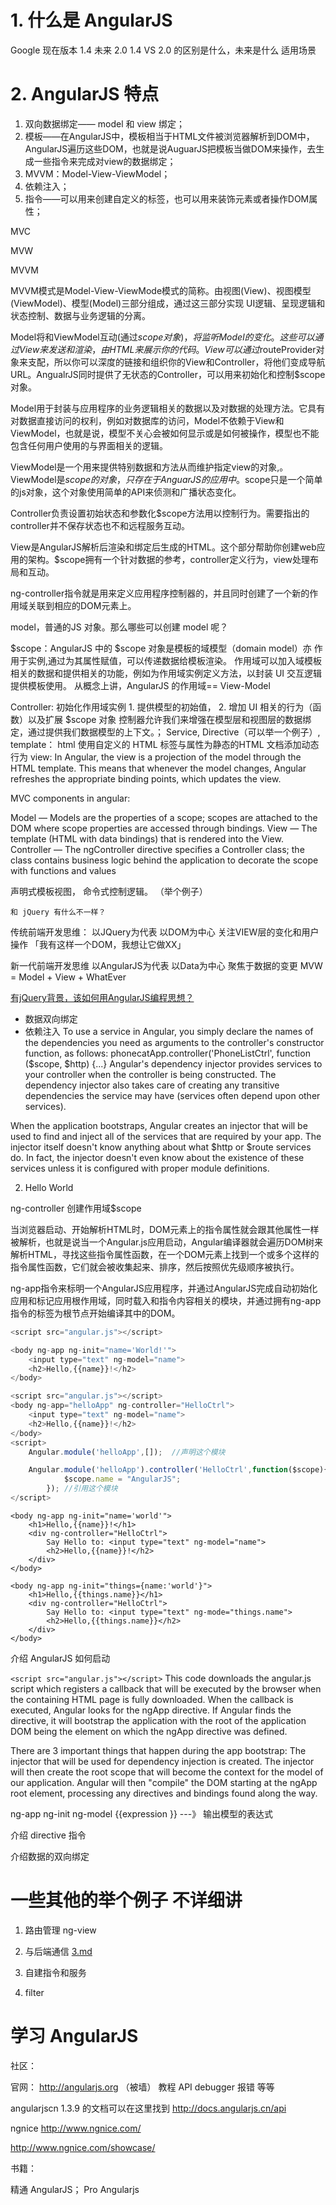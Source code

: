 
# 1. 什么是 AngularJS

Google
现在版本 1.4
未来 2.0
1.4 VS 2.0 的区别是什么，未来是什么
适用场景

# 2. AngularJS 特点


1. 双向数据绑定—— model 和 view 绑定；
2. 模板——在AngularJS中，模板相当于HTML文件被浏览器解析到DOM中，AngularJS遍历这些DOM，也就是说AuguarJS把模板当做DOM来操作，去生成一些指令来完成对view的数据绑定；
3. MVVM：Model-View-ViewModel；
4. 依赖注入；
5. 指令——可以用来创建自定义的标签，也可以用来装饰元素或者操作DOM属性；



MVC

MVW

MVVM


MVVM模式是Model-View-ViewMode模式的简称。由视图(View)、视图模型(ViewModel)、模型(Model)三部分组成，通过这三部分实现 UI逻辑、呈现逻辑和状态控制、数据与业务逻辑的分离。

Model将和ViewModel互动(通过$scope对象)，将监听Model的变化。这些可以通过View来发送和渲染，由HTML来展示你的 代码。View可以通过$routeProvider对象来支配，所以你可以深度的链接和组织你的View和Controller，将他们变成导航 URL。AngualrJS同时提供了无状态的Controller，可以用来初始化和控制$scope对象。


Model用于封装与应用程序的业务逻辑相关的数据以及对数据的处理方法。它具有对数据直接访问的权利，例如对数据库的访问，Model不依赖于View和ViewModel，也就是说，模型不关心会被如何显示或是如何被操作，模型也不能包含任何用户使用的与界面相关的逻辑。

ViewModel是一个用来提供特别数据和方法从而维护指定view的对象,。ViewModel是$scope的对象，只存在于AnguarJS的应用中。$scope只是一个简单的js对象，这个对象使用简单的API来侦测和广播状态变化。

Controller负责设置初始状态和参数化$scope方法用以控制行为。需要指出的controller并不保存状态也不和远程服务互动。

View是AngularJS解析后渲染和绑定后生成的HTML。这个部分帮助你创建web应用的架构。$scope拥有一个针对数据的参考，controller定义行为，view处理布局和互动。

ng-controller指令就是用来定义应用程序控制器的，并且同时创建了一个新的作用域关联到相应的DOM元素上。


model，普通的JS 对象。那么哪些可以创建 model 呢？





$scope：AngularJS 中的 $scope 对象是模板的域模型（domain  model）亦 作用于实例,通过为其属性赋值，可以传递数据给模板渲染。
作用域可以加入域模板相关的数据和提供相关的功能，例如为作用域实例定义方法，以封装 UI 交互逻辑提供模板使用。
从概念上讲，AngularJS 的作用域== View-Model


Controller: 初始化作用域实例
            1. 提供模型的初始值，
            2. 增加 UI 相关的行为（函数）以及扩展 $scope 对象
控制器允许我们来增强在模型层和视图层的数据绑定，通过提供我们数据模型的上下文。；
Service,
Directive（可以举一个例子）,
template： html 使用自定义的 HTML 标签与属性为静态的HTML 文档添加动态行为
view: In Angular, the view is a projection of the model through the HTML template.
This means that whenever the model changes, Angular refreshes the appropriate binding points, which updates the view.


MVC components in angular:

Model — Models are the properties of a scope; scopes are attached to the DOM where scope properties are accessed through bindings.
View — The template (HTML with data bindings) that is rendered into the View.
Controller — The ngController directive specifies a Controller class; the class contains business logic behind the application to decorate the scope with functions and values

声明式模板视图，
命令式控制逻辑。
（举个例子）


    和 jQuery 有什么不一样？

传统前端开发思维：
    以JQuery为代表
    以DOM为中心
    关注VIEW层的变化和用户操作
    「我有这样一个DOM，我想让它做XX」

新一代前端开发思维
    以AngularJS为代表
    以Data为中心
    聚焦于数据的变更
    MVW = Model + View + WhatEver

[有jQuery背景，该如何用AngularJS编程思想？](http://blog.jobbole.com/46589/)


- 数据双向绑定
- 依赖注入
To use a service in Angular, you simply declare the names of the dependencies you need as arguments to the controller's constructor function, as follows:
phonecatApp.controller('PhoneListCtrl', function ($scope, $http) {...}
Angular's dependency injector provides services to your controller when the controller is being constructed. The dependency injector also takes care of creating any transitive dependencies the service may have (services often depend upon other services).

When the application bootstraps, Angular creates an injector that will be used to find and inject all of the services that are required by your app. The injector itself doesn't know anything about what $http or $route services do. In fact, the injector doesn't even know about the existence of these services unless it is configured with proper module definitions.

2. Hello World

ng-controller 创建作用域$scope

当浏览器启动、开始解析HTML时，DOM元素上的指令属性就会跟其他属性一样被解析，也就是说当一个Angular.js应用启动，Angular编译器就会遍历DOM树来解析HTML，寻找这些指令属性函数，在一个DOM元素上找到一个或多个这样的指令属性函数，它们就会被收集起来、排序，然后按照优先级顺序被执行。


ng-app指令来标明一个AngularJS应用程序，并通过AngularJS完成自动初始化应用和标记应用根作用域，同时载入和指令内容相关的模块，并通过拥有ng-app指令的标签为根节点开始编译其中的DOM。



```js
<script src="angular.js"></script>

<body ng-app ng-init="name='World!'">
    <input type="text" ng-model="name">
    <h2>Hello,{{name}}!</h2>
</body>
```


```js
<script src="angular.js"></script>
<body ng-app="helloApp" ng-controller="HelloCtrl">
    <input type="text" ng-model="name">
    <h2>Hello,{{name}}!</h2>
</body>
<script>
    Angular.module('helloApp',[]);  //声明这个模块

    Angular.module('helloApp').controller('HelloCtrl',function($scope){
            $scope.name = "AngularJS";
        }); //引用这个模块
</script>
```


```
<body ng-app ng-init="name='world'">
    <h1>Hello,{{name}}!</h1>
    <div ng-controller="HelloCtrl">
        Say Hello to: <input type="text" ng-model="name">
        <h2>Hello,{{name}}!</h2>
    </div>
</body>
```

```
<body ng-app ng-init="things={name:'world'}">
    <h1>Hello,{{things.name}}</h1>
    <div ng-controller="HelloCtrl">
        Say Hello to: <input type="text" ng-mode="things.name">
        <h2>Hello,{{things.name}}</h2>
    </div>
</body>
```

介绍 AngularJS 如何启动

`<script src="angular.js"></script>`
This code downloads the angular.js script which registers a callback that will be executed by the browser when the containing HTML page is fully downloaded. When the callback is executed, Angular looks for the ngApp directive. If Angular finds the directive, it will bootstrap the application with the root of the application DOM being the element on which the ngApp directive was defined.

There are 3 important things that happen during the app bootstrap:
The injector that will be used for dependency injection is created.
The injector will then create the root scope that will become the context for the model of our application.
Angular will then "compile" the DOM starting at the ngApp root element, processing any directives and bindings found along the way.


ng-app
ng-init
ng-model
{{expression   }}  ---》 输出模型的表达式


介绍 directive 指令


介绍数据的双向绑定



# 一些其他的举个例子 不详细讲

1. 路由管理  ng-view

2. 与后端通信
 [3.md](3.md)
3. 自建指令和服务

4. filter



# 学习 AngularJS


社区：


官网： http://angularjs.org （被墙）
 教程 API debugger 报错 等等

angularjscn 1.3.9 的文档可以在这里找到 http://docs.angularjs.cn/api


ngnice  http://www.ngnice.com/

http://www.ngnice.com/showcase/

书籍：

精通 AngularJS；
Pro Angularjs

